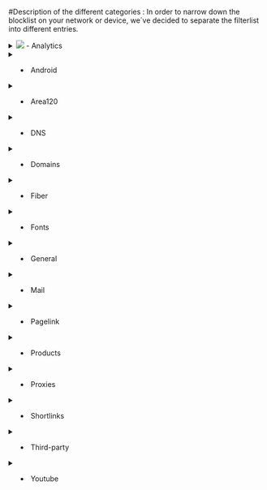 #Description of the different categories :
In order to narrow down the blocklist on your network or device, we´ve decided to separate the filterlist into different entries.

<details>
<summary>
<img src="https://upload.wikimedia.org/wikipedia/commons/4/46/Google_Analytics_Logo_2015.png">
- Analytics

</summary>
<br>
Well, you asked for it!
</details>

<details>
<summary>

- Android

</summary>
<br>
Well, you asked for it!
</details>

<details>
<summary>

- Area120

</summary>
<br>
Well, you asked for it!
</details>

<details>
<summary>

- DNS

</summary>
<br>
Well, you asked for it!
</details>

<details>
<summary>

- Domains

</summary>
<br>
Well, you asked for it!
</details>

<details>
<summary>

- Fiber

</summary>
<br>
Well, you asked for it!
</details>

<details>
<summary>

- Fonts

</summary>
<br>
Well, you asked for it!
</details>

<details>
<summary>

- General

</summary>
<br>
Well, you asked for it!
</details>

<details>
<summary>

- Mail

</summary>
<br>
Well, you asked for it!
</details>

<details>
<summary>

- Pagelink

</summary>
<br>
Well, you asked for it!
</details>

<details>
<summary>

- Products

</summary>
<br>
Well, you asked for it!
</details>

<details>
<summary>

- Proxies

</summary>
<br>
Well, you asked for it!
</details>

<details>
<summary>

- Shortlinks

</summary>
<br>
Well, you asked for it!
</details>

<details>
<summary>

- Third-party

</summary>
<br>
Well, you asked for it!
</details>

<details>
<summary>

- Youtube

</summary>
<br>
Well, you asked for it!
</details>
